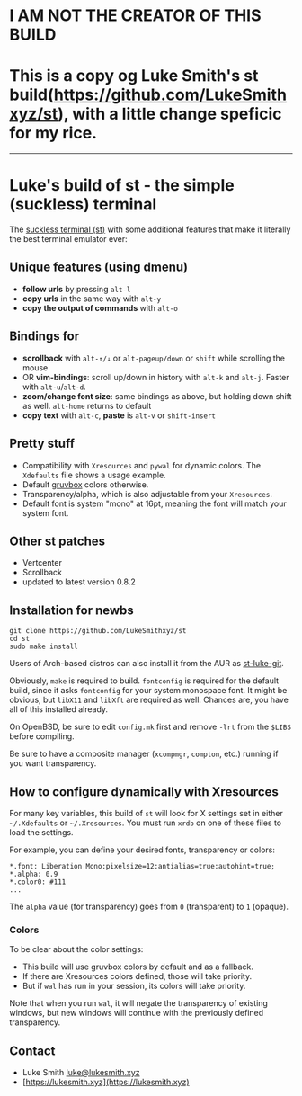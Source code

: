 # I AM NOT THE CREATOR OF THIS BUILD
# This is a copy og Luke Smith's st build(https://github.com/LukeSmithxyz/st), with a little change speficic for my rice.
___
# Luke's build of st - the simple (suckless) terminal

The [suckless terminal (st)](https://st.suckless.org/) with some additional features that make it literally the best terminal emulator ever:

## Unique features (using dmenu)

+ **follow urls** by pressing `alt-l`
+ **copy urls** in the same way with `alt-y`
+ **copy the output of commands** with `alt-o`

## Bindings for

+ **scrollback** with `alt-↑/↓` or `alt-pageup/down` or `shift` while scrolling the mouse
+ OR **vim-bindings**: scroll up/down in history with `alt-k` and `alt-j`. Faster with `alt-u`/`alt-d`.
+ **zoom/change font size**: same bindings as above, but holding down shift as well. `alt-home` returns to default
+ **copy text** with `alt-c`, **paste** is `alt-v` or `shift-insert`

## Pretty stuff

+ Compatibility with `Xresources` and `pywal` for dynamic colors. The `Xdefaults` file shows a usage example.
+ Default [gruvbox](https://github.com/morhetz/gruvbox) colors otherwise.
+ Transparency/alpha, which is also adjustable from your `Xresources`.
+ Default font is system "mono" at 16pt, meaning the font will match your system font.

## Other st patches

+ Vertcenter
+ Scrollback
+ updated to latest version 0.8.2

## Installation for newbs

```
git clone https://github.com/LukeSmithxyz/st
cd st
sudo make install
```

Users of Arch-based distros can also install it from the AUR as [st-luke-git](https://aur.archlinux.org/packages/st-luke-git/).

Obviously, `make` is required to build. `fontconfig` is required for the default build, since it asks `fontconfig` for your system monospace font.  It might be obvious, but `libX11` and `libXft` are required as well. Chances are, you have all of this installed already.

On OpenBSD, be sure to edit `config.mk` first and remove `-lrt` from the `$LIBS` before compiling.

Be sure to have a composite manager (`xcompmgr`, `compton`, etc.) running if you want transparency.

## How to configure dynamically with Xresources

For many key variables, this build of `st` will look for X settings set in either `~/.Xdefaults` or `~/.Xresources`. You must run `xrdb` on one of these files to load the settings.

For example, you can define your desired fonts, transparency or colors:

```
*.font:	Liberation Mono:pixelsize=12:antialias=true:autohint=true;
*.alpha: 0.9
*.color0: #111
...
```

The `alpha` value (for transparency) goes from `0` (transparent) to `1` (opaque).

### Colors

To be clear about the color settings:

- This build will use gruvbox colors by default and as a fallback.
- If there are Xresources colors defined, those will take priority.
- But if `wal` has run in your session, its colors will take priority.

Note that when you run `wal`, it will negate the transparency of existing windows, but new windows will continue with the previously defined transparency.

## Contact

- Luke Smith <luke@lukesmith.xyz>
- [https://lukesmith.xyz](https://lukesmith.xyz)
